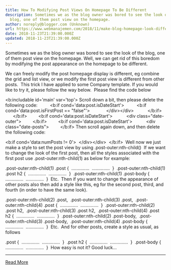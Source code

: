 ```yaml
---
title: How To Modifying Post Views On Homepage To Be Different
description: Sometimes we as the blog owner was bored to see the look of the
  blog, one of them post view on the homepage.
author: noreply@blogger.com (Unknown)
url: https://www.webmanajemen.com/2018/11/make-blog-homepage-look-different.html
date: 2018-11-23T21:39:00.000Z
updated: 2018-11-23T21:39:00.000Z
---
```


Sometimes we as the blog owner was bored to see the look of the blog, one of them post view on the homepage. Well, we can get rid of this boredom by modifying the post appearance on the homepage to be different. 

We can freely modify the post homepage display is different, eg combine the grid and list view, or we modify the first post view is different from other posts. 
This trick I have applied to some Company template. If you would like to try it, please follow the way below. 
Please find the code below 


<b:includable id='main' var='top'>
Scroll down a bit, then please delete the following code: 
        <b:if cond='data:post.isDateStart'>
         <b:if cond='data:post.isFirstPost == &quot;false&quot;'>
            &lt;/div&gt;&lt;/div&gt;
          </b:if>
        </b:if>
        <b:if cond='data:post.isDateStart'>
          &lt;div class=&quot;date-outer&quot;&gt;
        </b:if>
        <b:if cond='data:post.isDateStart'>
          &lt;div class=&quot;date-posts&quot;&gt;
        </b:if>
Then scroll again down, and then delete the following code: 

<b:if cond='data:numPosts != 0'> 
&lt;/div&gt;&lt;/div&gt; 
</b:if> 
Well now we just make a style to set the post view by using .post-outer:nth-child() 
If we want to change the look of the first post, then all the styles associated with the first post use .post-outer:nth-child(1) as below for example: 

.post-outer:nth-child(1) .post { 
.............. 
.............. 
} 
.post-outer:nth-child(1) .post h2 { 
.............. 
.............. 
} 
.post-outer:nth-child(1) .post-body { 
.............. 
.............. 
} 
Etc. 
Then if you want to change the appearance of other posts also then add a style like this, eg for the second post, third, and fourth (in order to have the same look). 

.post-outer:nth-child(2) .post, 
.post-outer:nth-child(3) .post, 
.post-outer:nth-child(4) .post { 
.............. 
.............. 
} 
.post-outer:nth-child(2) .post h2, 
.post-outer:nth-child(3) .post h2, 
.post-outer:nth-child(4) .post h2 { 
.............. 
.............. 
} 
.post-outer:nth-child(2) .post-body, 
.post-outer:nth-child(3) .post-body, 
.post-outer:nth-child(4) .post-body { 
.............. 
.............. 
} 
Etc. 
And for other posts, create a style as usual, as follows 

.post { 
.............. 
.............. 
} 
.post h2 { 
.............. 
.............. 
} 
.post-body { 
.............. 
.............. 
} 
How easy is not it? Good luck...<hr/> <a href="https://www.webmanajemen.com/2018/11/make-blog-homepage-look-different.html" rel="follow" class="button" id="read-more">Read More</a>